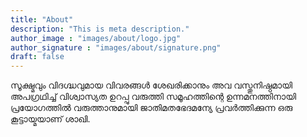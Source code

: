 ```yaml
---
title: "About"
description: "This is meta description."
author_image : "images/about/logo.jpg"
author_signature : "images/about/signature.png"
draft: false
---
```


സൂക്ഷ്മവും വിദഗ്ദ്ധവുമായ വിവരങ്ങൾ ശേഖരിക്കാനും അവ വസ്തുനിഷ്ഠമായി അപഗ്രഥിച്ച് വിശ്വാസ്യത ഉറപ്പു വരുത്തി സമൂഹത്തിന്റെ ഉന്നമനത്തിനായി പ്രയോഗത്തിൽ വരുത്താനുമായി ജാതിമതഭേദമന്യേ പ്രവർത്തിക്കുന്ന ഒരു കൂട്ടായ്മയാണ് ശാഖി.